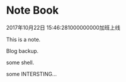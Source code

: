 # Note Book

2017年10月22日 15:46:281000000000加班上线

This is a note.  

Blog backup.  

some shell.  

some INTERSTING...
